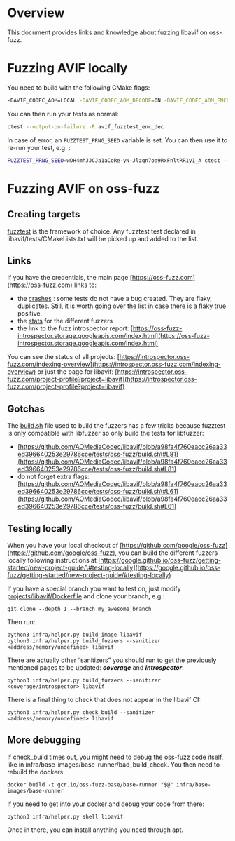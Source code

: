 # Overview

This document provides links and knowledge about fuzzing libavif on oss-fuzz.

# Fuzzing AVIF locally

You need to build with the following CMake flags:

```sh
-DAVIF_CODEC_AOM=LOCAL -DAVIF_CODEC_AOM_DECODE=ON -DAVIF_CODEC_AOM_ENCODE=ON -DAVIF_CODEC_DAV1D=LOCAL -DAVIF_LIBYUV=LOCAL -DAVIF_LIBSHARPYUV=LOCAL -DAVIF_BUILD_TESTS=ON -DAVIF_ENABLE_GTEST=ON -DAVIF_GTEST=LOCAL -DAVIF_LOCAL_FUZZTEST=ON -DAVIF_ENABLE_FUZZTEST=ON -DCMAKE_C_COMPILER=clang -DCMAKE_CXX_COMPILER=clang++ -DAVIF_ENABLE_WERROR=OFF
```

You can then run your tests as normal:

```sh
ctest --output-on-failure -R avif_fuzztest_enc_dec
```

In case of error, an `FUZZTEST_PRNG_SEED` variable is set. You can then use it
to re-run your test, e.g. :

```sh
FUZZTEST_PRNG_SEED=wDH4mhJJCJa1aCoRe-yN-Jlzqn7oa9RxFnltRR1y1_A ctest --output-on-failure -R ^avif_fuzztest_enc_dec$
```

# Fuzzing AVIF on oss-fuzz

## Creating targets

[fuzztest](https://github.com/google/fuzztest/) is the framework of choice. Any
fuzztest test declared in libavif/tests/CMakeLists.txt will be picked up and
added to the list.

## Links

If you have the credentials, the main page
[https://oss-fuzz.com](https://oss-fuzz.com) links to:

-   the [crashes](https://oss-fuzz.com/testcases?project=libavif&open=yes) :
    some tests do not have a bug created. They are flaky, duplicates. Still, it
    is worth going over the list in case there is a flaky true positive.
-   the
    [stats](https://oss-fuzz.com/fuzzer-stats?project=libavif&fuzzer=libFuzzer&job=libfuzzer_asan_libavif&group_by=by-fuzzer)
    for the different fuzzers
-   the link to the fuzz introspector report:
    [https://oss-fuzz-introspector.storage.googleapis.com/index.html](https://oss-fuzz-introspector.storage.googleapis.com/index.html)

You can see the status of all projects:
[https://introspector.oss-fuzz.com/indexing-overview](https://introspector.oss-fuzz.com/indexing-overview)
or just the page for libavif:
[https://introspector.oss-fuzz.com/project-profile?project=libavif](https://introspector.oss-fuzz.com/project-profile?project=libavif)

## Gotchas

The
[build.sh](https://github.com/AOMediaCodec/libavif/blob/a98fa4f760eacc26aa33ed396640253e29786cce/tests/oss-fuzz/build.sh#L1)
file used to build the fuzzers has a few tricks because fuzztest is only
compatible with libfuzzer so only build the tests for libfuzzer:

-   [https://github.com/AOMediaCodec/libavif/blob/a98fa4f760eacc26aa33ed396640253e29786cce/tests/oss-fuzz/build.sh\#L81](https://github.com/AOMediaCodec/libavif/blob/a98fa4f760eacc26aa33ed396640253e29786cce/tests/oss-fuzz/build.sh#L81)
-   do not forget extra flags:
    [https://github.com/AOMediaCodec/libavif/blob/a98fa4f760eacc26aa33ed396640253e29786cce/tests/oss-fuzz/build.sh\#L61](https://github.com/AOMediaCodec/libavif/blob/a98fa4f760eacc26aa33ed396640253e29786cce/tests/oss-fuzz/build.sh#L61)

## Testing locally

When you have your local checkout of
[https://github.com/google/oss-fuzz](https://github.com/google/oss-fuzz), you
can build the different fuzzers locally following instructions at
[https://google.github.io/oss-fuzz/getting-started/new-project-guide/\#testing-locally](https://google.github.io/oss-fuzz/getting-started/new-project-guide/#testing-locally)

If you have a special branch you want to test on, just modify
[projects/libavif/Dockerfile](https://github.com/google/oss-fuzz/blob/2e0110a1e36a4cdc18f0d91f48475a7759e7e80a/projects/libavif/Dockerfile#L22)
and clone your branch, e.g.:

```
git clone --depth 1 --branch my_awesome_branch
```

Then run:

```
python3 infra/helper.py build_image libavif
python3 infra/helper.py build_fuzzers --sanitizer <address/memory/undefined> libavif
```

There are actually other “sanitizers” you should run to get the previously
mentioned pages to be updated: ***coverage*** and ***introspector***.

```
python3 infra/helper.py build_fuzzers --sanitizer <coverage/introspector> libavif
```

There is a final thing to check that does not appear in the libavif CI:

```
python3 infra/helper.py check_build --sanitizer <address/memory/undefined> libavif
```

## More debugging

If check\_build times out, you might need to debug the oss-fuzz code itself,
like in infra/base-images/base-runner/bad\_build\_check. You then need to
rebuild the dockers:

```
docker build -t gcr.io/oss-fuzz-base/base-runner "$@" infra/base-images/base-runner
```

If you need to get into your docker and debug your code from there:

```
python3 infra/helper.py shell libavif
```

Once in there, you can install anything you need through apt.
